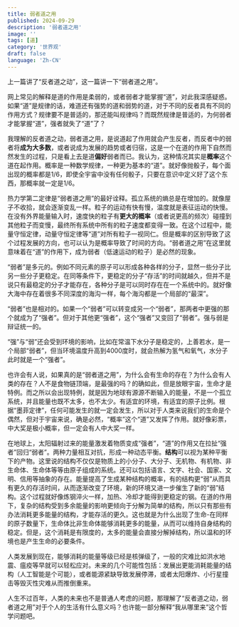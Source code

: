 ```yaml
---
title: 弱者道之用
published: 2024-09-29
description: '弱者道之用'
image: ''
tags: [道]
category: '世界观'
draft: false 
language: 'Zh-CN'
---
```


上一篇讲了“反者道之动”，这一篇讲一下“弱者道之用”。

网上常见的解释是道的作用是柔弱的，或者弱者才能掌握“道”，对此我深感疑惑。如果“道”是规律的话，难道还有强势的道和弱势的道，对于不同的反者具有不同的作用方式？规律要不是普适的，那还能叫规律吗？而既然规律是普适的，为何弱者才能掌握“道”，强者就失了“道”了？

我理解的反者道之动，弱者道之用，是说道起了作用就会产生反者，而反者中的弱者将**成为大多数**，或者说成为发展的趋势或者归宿，这是一个在道的作用下自然而然发生的过程，只是看上去是道**偏好**弱者而已。我认为，这种情况其实是**概率**这个道在起作用。概率是一种数学规律，一种更为基本的“道”。就好像抛骰子，每个面出现的概率都是1/6，即使全宇宙中没有任何骰子，只要在意识中定义好了这个东西，那概率就一定是1/6。

热力学第二定律是“弱者道之用”的最好诠释。孤立系统的熵总是在增加的。就像屋子不收拾，就会逐渐变乱一样。粒子的运动有快有慢，温度就是表征运动的快慢。在没有外界能量输入时，速度快的粒子有**更大的概率**（或者说更高的频次）碰撞到其他粒子而变慢，最终所有系统中所有的粒子速度都变得一致。在这个过程中，能量守恒定律，动量守恒定律等“道”对所有粒子一视同仁。但是概率的区别导致了这个过程发展的方向，也可以认为是概率导致了时间的方向。“弱者道之用”在这里就意味着在“道”的作用下，成为弱者（低速运动的粒子）是必然的现象。

“弱者”是多元的。例如不同元素的原子可以形成各种各样的分子，显然一些分子比另一些分子更稳定。在同等条件下，更稳定的分子“存活”的时间就越久，但并不是说只有最稳定的分子才能存在，各种分子是可以同时存在在一个系统中的。就好像大海中存在着很多不同深度的海沟一样，每个海沟都是一个局部的“最深”。

“弱者”也是相对的。如果一个“弱者”可以转变成另一个“弱者”，那两者中更强的那个就成为了“强者”。但对于其他更“强者”，这个“强者”又变回了“弱者”。强与弱是辩证统一的。

“强”与“弱”还会受到环境的影响，比如在常温下水分子是稳定的，上善若水，是一个局部“弱者”，但当环境温度升高到4000度时，就会热解为氢气和氧气，水分子此时就是一个“强者”。

也许会有人说，如果真的是“弱者道之用”，为什么会有生命的存在？为什么会有人类的存在？人不是食物链顶端，是最强的吗？的确如此，但是放眼宇宙，生命才是特例。而之所以会出现特例，就是因为地球有源源不断输入的能量，不是一个孤立系统，并且能量也既不太多，也不太少。有适宜的环境，有适宜的原子比例。根据“墨菲定律”，任何可能发生的就一定会发生，所以对于人类来说我们的生命是个偶然，但对于宇宙来说，确是必然，“概率”这个“道”又发挥了作用。就好像彩票，中大奖是极小概率，但一定会有人中大奖一样。

在地球上，太阳辐射过来的能量激发着物质变成“强者”，“道”的作用又在拉扯“强者”回归“弱者”。两种力量相互对抗，形成一种动态平衡。**结构**可以视为某种平衡下的产物。这里说的结构不仅仅是物质上的小分子、大分子、无机物、有机物、非生命体、生命体等等由原子组成的系统。还可以包括语言、文字、社会、国家、文明、信用等抽象的存在。能量提高了生成某种结构的概率，有的结构更“弱”从而具有更久的存活时间，从而逐渐改变了环境，新的环境又进一步催生了新的“弱”结构。这个过程就好像炼钢淬火一样，加热、冷却才能得到更稳定的钢。在道的作用下，复杂的结构受到多余能量的影响更倾向于分解为简单的结构，所以只有那些有办法消耗更多能量的结构，才能存活的更久。这也就是为什么出现了生命-在同样的原子数量下，生命体比非生命体能够消耗更多的能量，从而可以维持自身结构的稳定。但是，这个消耗是有限度的，太多的能量会直接分解掉结构，所以温和的环境也是产生生命的必要条件。

人类发展到现在，能够消耗的能量等级已经是核弹级了，一般的灾难比如洪水地震、瘟疫等早就可以轻松应对。未来的几个可能性包括：发展出更能消耗能量的结构（人工智能是个可能），或者能源紧缺导致发展停滞，或者太阳爆炸、小行星撞击等毁灭性灾难从而推倒重来。

人生不过百年，人类的未来也不是普通人考虑的问题，那理解了“反者道之动，弱者道之用”对于个人的生活有什么意义吗？也许能一部分解释“我从哪里来”这个哲学问题吧。
